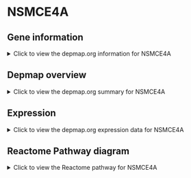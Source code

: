 <h1>NSMCE4A</h1>

<h2>Gene information</h2>
<details>
  <summary>Click to view the depmap.org information for NSMCE4A</summary>
  <p><a href="https://depmap.org/portal/gene/NSMCE4A?tab=about" target="_BLANK">Open page in a new tab...</a></p>
  <iframe src="https://depmap.org/portal/gene/NSMCE4A?tab=about" style="border:none;width:100%;height:800px"></iframe>
</details>

<h2>Depmap overview</h2>
<details>
  <summary>Click to view the depmap.org summary for NSMCE4A</summary>
  <p><a href="https://depmap.org/portal/gene/NSMCE4A?tab=overview" target="_BLANK">Open page in a new tab...</a></p>
  <iframe src="https://depmap.org/portal/gene/NSMCE4A?tab=overview" style="border:none;width:100%;height:800px"></iframe>
</details>

<h2>Expression</h2>
<details>
  <summary>Click to view the depmap.org expression data for NSMCE4A</summary>
  <p><a href="https://depmap.org/portal/gene/NSMCE4A?tab=characterization" target="_BLANK">Open page in a new tab...</a></p>
  <iframe src="https://depmap.org/portal/gene/NSMCE4A?tab=characterization" style="border:none;width:100%;height:800px"></iframe>
</details>



<h2>Reactome Pathway diagram</h2>
<details>
  <summary>Click to view the Reactome pathway for NSMCE4A</summary>
  <p><a href="https://reactome.org/PathwayBrowser/#/R-HSA-3108214" target="_BLANK">Open page in a new tab...</a></p>
  <p>SUMOylation of DNA damage response and repair proteins</p>
<iframe src="https://reactome.org/PathwayBrowser/#/R-HSA-3108214" style="border:none;width:100%;height:800px"></iframe>
</details>



